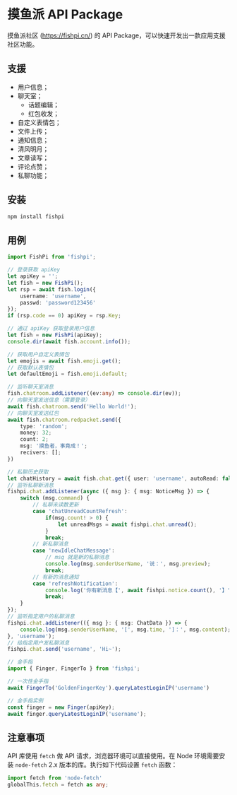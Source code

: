 # 摸鱼派 API Package
摸鱼派社区 (https://fishpi.cn/) 的 API Package，可以快速开发出一款应用支援社区功能。

## 支援
- 用户信息；
- 聊天室；
  - 话题编辑；
  - 红包收发；
- 自定义表情包；
- 文件上传；
- 通知信息；
- 清风明月；
- 文章读写；
- 评论点赞；
- 私聊功能；

## 安装

```bash
npm install fishpi
```

## 用例

```ts
import FishPi from 'fishpi';

// 登录获取 apiKey
let apiKey = '';
let fish = new FishPi();
let rsp = await fish.login({ 
    username: 'username', 
    passwd: 'password123456' 
});
if (rsp.code == 0) apiKey = rsp.Key;

// 通过 apiKey 获取登录用户信息
let fish = new FishPi(apiKey);
console.dir(await fish.account.info());

// 获取用户自定义表情包
let emojis = await fish.emoji.get();
// 获取默认表情包
let defaultEmoji = fish.emoji.default;

// 监听聊天室消息
fish.chatroom.addListener((ev:any) => console.dir(ev));
// 向聊天室发送信息（需要登录）
await fish.chatroom.send('Hello World!');
// 向聊天室发送红包
await fish.chatroom.redpacket.send({
    type: 'random';
    money: 32;
    count: 2;
    msg: '摸鱼者，事竟成！';
    recivers: [];
})

// 私聊历史获取
let chatHistory = await fish.chat.get({ user: 'username', autoRead: false })
// 监听私聊新消息
fishpi.chat.addListener(async ({ msg }: { msg: NoticeMsg }) => {
    switch (msg.command) {
        // 私聊未读数更新
        case 'chatUnreadCountRefresh':
            if(msg.count! > 0) {
                let unreadMsgs = await fishpi.chat.unread();
            }
            break;
        // 新私聊消息
        case 'newIdleChatMessage':
            // msg 就是新的私聊消息
            console.log(msg.senderUserName, '说：', msg.preview);
            break;
        // 有新的消息通知
        case 'refreshNotification':
            console.log('你有新消息【', await fishpi.notice.count(), '】')
            break;
    }
});
// 监听指定用户的私聊消息
fishpi.chat.addListener(({ msg }: { msg: ChatData }) => {
    console.log(msg.senderUserName, '[', msg.time, ']：', msg.content);
}, 'username');
// 给指定用户发私聊消息
fishpi.chat.send('username', 'Hi~');

// 金手指
import { Finger, FingerTo } from 'fishpi';

// 一次性金手指
await FingerTo('GoldenFingerKey').queryLatestLoginIP('username')

// 金手指实例
const finger = new Finger(apiKey);
await finger.queryLatestLoginIP('username');

```

## 注意事项

API 库使用 `fetch` 做 API 请求，浏览器环境可以直接使用。在 Node 环境需要安装 `node-fetch` 2.x 版本的库。执行如下代码设置 `fetch` 函数：
```typescript
import fetch from 'node-fetch'
globalThis.fetch = fetch as any;
```